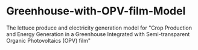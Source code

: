 # Greenhouse-with-OPV-film-Model
The lettuce produce and electricity generation model for "Crop Production and Energy Generation in a  Greenhouse Integrated with Semi-transparent  Organic Photovoltaics (OPV) film"
